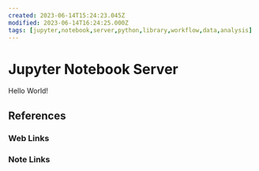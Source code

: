 ```yaml
---
created: 2023-06-14T15:24:23.045Z
modified: 2023-06-14T16:24:25.000Z
tags: [jupyter,notebook,server,python,library,workflow,data,analysis]
---
```

# Jupyter Notebook Server

Hello World!

## References

### Web Links

<!-- Hidden References -->

### Note Links

<!-- Hidden References -->

